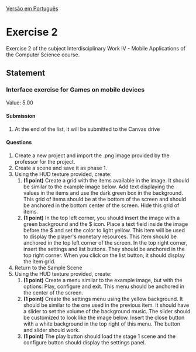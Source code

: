 [Versão em Português](README.md)

# Exercise 2

Exercise 2 of the subject Interdisciplinary Work IV - Mobile Applications of the Computer Science course.

## Statement

### Interface exercise for Games on mobile devices

Value: 5.00

#### Submission
1. At the end of the list, it will be submitted to the Canvas drive

#### Questions
1. Create a new project and import the .png image provided by the professor for the project.
2. Create a scene and save it as phase 1.
3. Using the HUD texture provided, create:
   1. **(1 point)** Create a grid with the items available in the image. It should be similar to the example image below. Add text displaying the values in the items and use the dark green box in the background. This grid of items should be at the bottom of the screen and should be anchored in the bottom center of the screen. Hide this grid of items.
   2. **(1 point)** In the top left corner, you should insert the image with a green background and the \$ icon. Place a text field inside the image before the \$ and set the color to light yellow. This item will be used to display the player's monetary resources. This item should be anchored in the top left corner of the screen. In the top right corner, insert the settings and list buttons. They should be anchored in the top right corner. When you click on the list button, it should display the item grid.
4. Return to the Sample Scene
5. Using the HUD texture provided, create:
   1. **(1 point)** Create a menu similar to the example image, but with the options: Play, configure and exit. This menu should be anchored in the center of the screen.
   2. **(1 point)** Create the settings menu using the yellow background. It should be similar to the one used in the previous item. It should have a slider to set the volume of the background music. The slider should be customized to look like the image below. Insert the close button with a white background in the top right of this menu. The button and slider should work.
   3. **(1 point)** The play button should load the stage 1 scene and the configure button should display the settings panel.